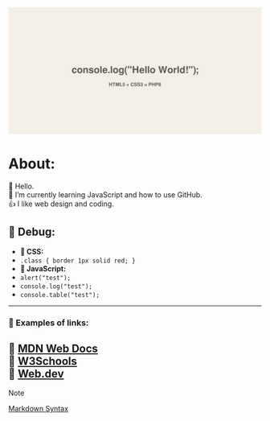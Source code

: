 <!-- About v.1.3.0 -->
<!-- Logo: oval - inspired by Patreon new logo, before that it was a circle. -->

![profile banner](github-profile-banner-page.png)

# About:  

👋 Hello.  
🌱 I’m currently learning JavaScript and how to use GitHub.  
👍 I like web design and coding.

## 🐞 Debug:
- **🎨 CSS:**
- `.class { border 1px solid red; }`
- **📜 JavaScript:**
- `alert("test");`
- `console.log("test");`
- `console.table("test");`
  
---
### 📄 Examples of links:
🔗 [MDN Web Docs](https://developer.mozilla.org/en-US/)  
🔗 [W3Schools](https://www.w3schools.com/)  
🔗 [Web.dev](https://web.dev/)  
---
  
> [!NOTE]
> [Markdown Syntax](https://docs.github.com/github/writing-on-github/getting-started-with-writing-and-formatting-on-github/basic-writing-and-formatting-syntax) 
  



<!--
** is a ✨ _special_ ✨ repository because its `README.md` (this file) appears on your GitHub profile.

Here are some ideas to get you started:

- 🔭 I’m currently working on ...
- 🌱 I’m currently learning ...
- 👯 I’m looking to collaborate on ...
- 🤔 I’m looking for help with ...
- 💬 Ask me about ...
- 📫 How to reach me: ...
- 😄 Pronouns: ...
- ⚡ Fun fact: ...
-->


